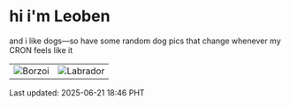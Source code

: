 # hi i'm Leoben

and i like dogs—so have some random dog pics that change whenever my CRON feels like it

|  |  |
|--------|----------|
| ![Borzoi](https://random-dog-vercel.vercel.app/api/random-borzoi?v=1750502775) | ![Labrador](https://random-dog-vercel.vercel.app/api/random-labrador?v=1750502775) |

Last updated: 2025-06-21 18:46 PHT
